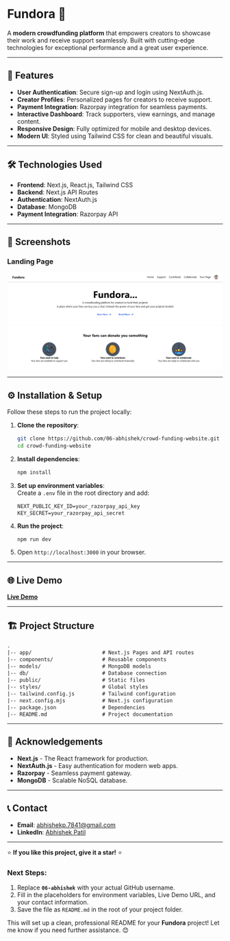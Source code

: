 # Fundora 🚀  

A **modern crowdfunding platform** that empowers creators to showcase their work and receive support seamlessly. Built with cutting-edge technologies for exceptional performance and a great user experience.

---

## 🚀 Features

- **User Authentication**: Secure sign-up and login using NextAuth.js.
- **Creator Profiles**: Personalized pages for creators to receive support.
- **Payment Integration**: Razorpay integration for seamless payments.
- **Interactive Dashboard**: Track supporters, view earnings, and manage content.
- **Responsive Design**: Fully optimized for mobile and desktop devices.
- **Modern UI**: Styled using Tailwind CSS for clean and beautiful visuals.

---

## 🛠️ Technologies Used

- **Frontend**: Next.js, React.js, Tailwind CSS  
- **Backend**: Next.js API Routes  
- **Authentication**: NextAuth.js  
- **Database**: MongoDB  
- **Payment Integration**: Razorpay API

---

## 📸 Screenshots  

### Landing Page  
![Landing Page](public/demo-page.jpg)  

---

## ⚙️ Installation & Setup  

Follow these steps to run the project locally:

1. **Clone the repository**:  
   ```bash
   git clone https://github.com/06-abhishek/crowd-funding-website.git
   cd crowd-funding-website
   ```

2. **Install dependencies**:  
   ```bash
   npm install
   ```

3. **Set up environment variables**:  
   Create a `.env` file in the root directory and add:  
   ```plaintext
   NEXT_PUBLIC_KEY_ID=your_razorpay_api_key
   KEY_SECRET=your_razorpay_api_secret
   ```

4. **Run the project**:  
   ```bash
   npm run dev
   ```

5. Open `http://localhost:3000` in your browser.

---

## 🌐 Live Demo  

[**Live Demo**](https://your-live-demo-url.com)  

---

## 🏗️ Project Structure  

```plaintext
.
|-- app/                       # Next.js Pages and API routes
|-- components/                # Reusable components
|-- models/                    # MongoDB models
|-- db/                        # Database connection
|-- public/                    # Static files
|-- styles/                    # Global styles
|-- tailwind.config.js         # Tailwind configuration
|-- next.config.mjs            # Next.js configuration
|-- package.json               # Dependencies
|-- README.md                  # Project documentation
```

---

## 🙌 Acknowledgements  

- **Next.js** - The React framework for production.  
- **NextAuth.js** - Easy authentication for modern web apps.  
- **Razorpay** - Seamless payment gateway.  
- **MongoDB** - Scalable NoSQL database.  

---

## 📞 Contact  

- **Email**: abhishekp.7841@gmail.com  
- **LinkedIn**: [Abhishek Patil](https://www.linkedin.com/in/abhishek-patil-27759630b)  

---

⭐ **If you like this project, give it a star!** ⭐  

### **Next Steps:**
1. Replace **`06-abhishek`** with your actual GitHub username.
2. Fill in the placeholders for environment variables, Live Demo URL, and your contact information.
3. Save the file as `README.md` in the root of your project folder.

This will set up a clean, professional README for your **Fundora** project! Let me know if you need further assistance. 😊

